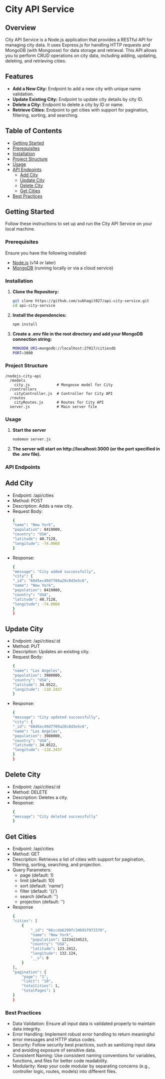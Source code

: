# City API Service

## Overview

City API Service is a Node.js application that provides a RESTful API for managing city data. It uses Express.js for handling HTTP requests and MongoDB (with Mongoose) for data storage and retrieval. This API allows you to perform CRUD operations on city data, including adding, updating, deleting, and retrieving cities.

## Features

- **Add a New City:** Endpoint to add a new city with unique name validation.
- **Update Existing City:** Endpoint to update city details by city ID.
- **Delete a City:** Endpoint to delete a city by ID or name.
- **Retrieve Cities:** Endpoint to get cities with support for pagination, filtering, sorting, and searching.

## Table of Contents

- [Getting Started](#getting-started)
- [Prerequisites](#prerequisites)
- [Installation](#installation)
- [Project Structure](#project-structure)
- [Usage](#usage)
- [API Endpoints](#api-endpoints)
  - [Add City](#add-city)
  - [Update City](#update-city)
  - [Delete City](#delete-city)
  - [Get Cities](#get-cities)
- [Best Practices](#best-practices)

## Getting Started

Follow these instructions to set up and run the City API Service on your local machine.

### Prerequisites

Ensure you have the following installed:

- [Node.js](https://nodejs.org/) (v14 or later)
- [MongoDB](https://www.mongodb.com/try/download/community) (running locally or via a cloud service)

### Installation

1. **Clone the Repository:**

   ```bash
   git clone https://github.com/subhagit027/api-city-service.git
   cd api-city-service
2. **Install the dependencies:**

    ```bash
    npm install
3. **Create a .env file in the root directory and add your MongoDB connection string:**

    ```bash
    MONGODB_URI=mongodb://localhost:27017/citiesdb
    PORT=3000

### Project Structure
    /nodejs-city-api
      /models
        city.js            # Mongoose model for City
      /controllers
        cityController.js  # Controller for City API
      /routes
        cityRoutes.js      # Routes for City API
      server.js            # Main server file

### Usage

1. **Start the server**
      ```bash
      nodemon server.js
    
2. **The server will start on http://localhost:3000 (or the port specified in the .env file).**

### API Endpoints

## Add City
- Endpoint: /api/cities
- Method: POST
- Description: Adds a new city.
- Request Body:
    ```bash
    {
  "name": "New York",
  "population": 8419000,
  "country": "USA",
  "latitude": 40.7128,
  "longitude": -74.0060
    }

- Response:
    ```bash
    {
  "message": "City added successfully",
  "city": {
    "_id": "60d5ec49d7f09a20c8d3e5c6",
    "name": "New York",
    "population": 8419000,
    "country": "USA",
    "latitude": 40.7128,
    "longitude": -74.0060
    }
  }

## Update City
- Endpoint: /api/cities/:id
- Method: PUT
- Description: Updates an existing city.
- Request Body:
    ```bash
    {
  "name": "Los Angeles",
  "population": 3980000,
  "country": "USA",
  "latitude": 34.0522,
  "longitude": -118.2437
  }

- Response:
    ```bash
    {
  "message": "City updated successfully",
  "city": {
    "_id": "60d5ec49d7f09a20c8d3e5c6",
    "name": "Los Angeles",
    "population": 3980000,
    "country": "USA",
    "latitude": 34.0522,
    "longitude": -118.2437
    }
  }

## Delete City
- Endpoint: /api/cities/:id
- Method: DELETE
- Description: Deletes a city.
- Response:
    ```bash
    {
  "message": "City deleted successfully"
    }

## Get Cities
- Endpoint: /api/cities
- Method: GET
- Description: Retrieves a list of cities with support for pagination, filtering, sorting, searching, and projection.
- Query Parameters:
    - page (default: 1)
    - limit (default: 10)
    - sort (default: 'name')
    - filter (default: '{}')
    - search (default: '')
    - projection (default: '')
- Response
    ```bash
    {
    "cities": [
        {
            "_id": "66ccda6299fc34691f971578",
            "name": "New York",
            "population": 12234234523,
            "country": "USA",
            "latitude": 123.2412,
            "longitude": 132.124,
            "__v": 0
        }
    ],
    "pagination": {
        "page": "1",
        "limit": "10",
        "totalCities": 1,
        "totalPages": 1
    }
  }

### Best Practices
  - Data Validation: Ensure all input data is validated properly to maintain data integrity.
  - Error Handling: Implement robust error handling to return meaningful error messages and HTTP status codes.
  - Security: Follow security best practices, such as sanitizing input data and avoiding exposure of sensitive data.
  - Consistent Naming: Use consistent naming conventions for variables, functions, and files for better code readability.
  - Modularity: Keep your code modular by separating concerns (e.g., controller logic, routes, models) into different files.

    
